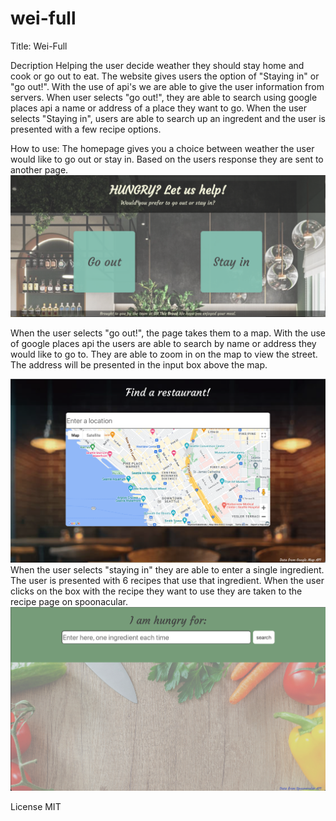 # wei-full
Title: Wei-Full

Decription
Helping the user decide weather they should stay home and cook or go out to eat.
The website gives users the option of "Staying in" or "go out!". With the use of api's we are able to give the user information from servers. When user selects "go out!", they are able to search using google places api a name or address of a place they want to go. When the user selects "Staying in", users are able to search up an ingredent and the user is presented with a few recipe options. 


How to use:
The homepage gives you a choice between weather the user would like to go out or stay in. Based on the users response they are sent to another page. 
![homepage.png](./assets/images/homepage.png)


When the user selects "go out!", the page takes them to a map. With the use of google places api the users are able to search by name or address they would like to go to. They are able to zoom in on the map to view the street. The address will be presented in the input box above the map. 

![places-api.png](./assets/images/places-api.png)
When the user selects "staying in" they are able to enter a single ingredient. The user is presented with 6 recipes that use that ingredient. When the user clicks on the box with the recipe they want to use they are taken to the recipe page on spoonacular. 
![spoonacular-api.png](./assets/images/Spoonacular-api.png)

License 
MIT